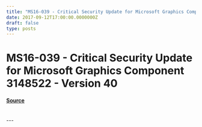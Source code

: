 ```yaml
---
title: "MS16-039 - Critical Security Update for Microsoft Graphics Component 3148522 - Version 40"
date: 2017-09-12T17:00:00.0000000Z
draft: false
type: posts
---
```

# MS16-039 - Critical Security Update for Microsoft Graphics Component 3148522 - Version 40









#### [Source](https://technet.microsoft.com/en-us/library/security/MS16-039)

<br/>
---
